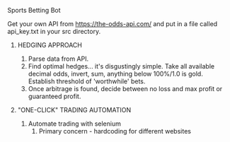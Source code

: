 Sports Betting Bot

Get your own API from https://the-odds-api.com/ and put in a file called api_key.txt in your src directory. 

1.  HEDGING APPROACH 
    1.  Parse data from API.
    2.  Find optimal hedges... it's disgustingly simple.
        Take all available decimal odds, invert, sum, anything below 100%/1.0 
        is gold. Establish threshold of 'worthwhile' bets.
    3.  Once arbitrage is found, decide between no loss and max profit or guaranteed profit.  

2.  "ONE-CLICK" TRADING AUTOMATION 
    1.  Automate trading with selenium
        1.  Primary concern - hardcoding for different websites